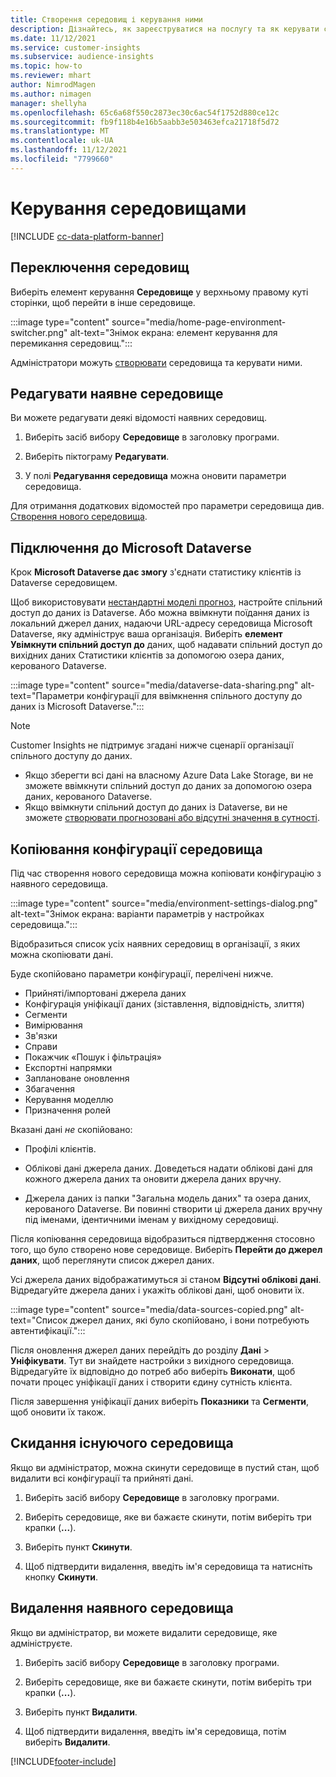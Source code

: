 ```yaml
---
title: Створення середовищ і керування ними
description: Дізнайтесь, як зареєструватися на послугу та як керувати середовищами.
ms.date: 11/12/2021
ms.service: customer-insights
ms.subservice: audience-insights
ms.topic: how-to
ms.reviewer: mhart
author: NimrodMagen
ms.author: nimagen
manager: shellyha
ms.openlocfilehash: 65c6a68f550c2873ec30c6ac54f1752d880ce12c
ms.sourcegitcommit: fb9f118b4e16b5aabb3e503463efca21718f5d72
ms.translationtype: MT
ms.contentlocale: uk-UA
ms.lasthandoff: 11/12/2021
ms.locfileid: "7799660"
---
```

# <a name="manage-environments"></a>Керування середовищами

[!INCLUDE [cc-data-platform-banner](../includes/cc-data-platform-banner.md)]

## <a name="switch-environments"></a>Переключення середовищ

Виберіть елемент керування **Середовище** у верхньому правому куті сторінки, щоб перейти в інше середовище.

:::image type="content" source="media/home-page-environment-switcher.png" alt-text="Знімок екрана: елемент керування для перемикання середовищ.":::

Адміністратори можуть [створювати](create-environment.md) середовища та керувати ними.

## <a name="edit-an-existing-environment"></a>Редагувати наявне середовище

Ви можете редагувати деякі відомості наявних середовищ.

1.  Виберіть засіб вибору **Середовище** в заголовку програми.

2.  Виберіть піктограму **Редагувати**.

3. У полі **Редагування середовища** можна оновити параметри середовища.

Для отримання додаткових відомостей про параметри середовища див. [Створення нового середовища](create-environment.md).

## <a name="connect-to-microsoft-dataverse"></a>Підключення до Microsoft Dataverse
   
Крок **Microsoft Dataverse дає змогу** з'єднати статистику клієнтів із Dataverse середовищем.

Щоб використовувати [нестандартні моделі прогноз](predictions-overview.md#out-of-box-models), настройте спільний доступ до даних із Dataverse. Або можна ввімкнути поїдання даних із локальний джерел даних, надаючи URL-адресу середовища Microsoft Dataverse, яку адмініструє ваша організація. Виберіть **елемент Увімкнути спільний доступ до** даних, щоб надавати спільний доступ до вихідних даних Статистики клієнтів за допомогою озера даних, керованого Dataverse.

:::image type="content" source="media/dataverse-data-sharing.png" alt-text="Параметри конфігурації для ввімкнення спільного доступу до даних із Microsoft Dataverse.":::

> [!NOTE]
> Customer Insights не підтримує згадані нижче сценарії організації спільного доступу до даних.
> - Якщо зберегти всі дані на власному Azure Data Lake Storage, ви не зможете ввімкнути спільний доступ до даних за допомогою озера даних, керованого Dataverse.
> - Якщо ввімкнути спільний доступ до даних із Dataverse, ви не зможете [створювати прогнозовані або відсутні значення в сутності](predictions.md).

## <a name="copy-the-environment-configuration"></a>Копіювання конфігурації середовища

Під час створення нового середовища можна копіювати конфігурацію з наявного середовища. 

:::image type="content" source="media/environment-settings-dialog.png" alt-text="Знімок екрана: варіанти параметрів у настройках середовища.":::

Відобразиться список усіх наявних середовищ в організації, з яких можна скопіювати дані.

Буде скопійовано параметри конфігурації, перелічені нижче.

- Прийняті/імпортовані джерела даних
- Конфігурація уніфікації даних (зіставлення, відповідність, злиття)
- Сегменти
- Вимірювання
- Зв'язки
- Справи
- Покажчик «Пошук і фільтрація»
- Експортні напрямки
- Заплановане оновлення
- Збагачення
- Керування моделлю
- Призначення ролей

Вказані дані *не* скопійовано:

- Профілі клієнтів.
- Облікові дані джерела даних. Доведеться надати облікові дані для кожного джерела даних та оновити джерела даних вручну.

- Джерела даних із папки "Загальна модель даних" та озера даних, керованого Dataverse. Ви повинні створити ці джерела даних вручну під іменами, ідентичними іменам у вихідному середовищі.

Після копіювання середовища відобразиться підтвердження стосовно того, що було створено нове середовище. Виберіть **Перейти до джерел даних**, щоб переглянути список джерел даних.

Усі джерела даних відображатимуться зі станом **Відсутні облікові дані**. Відредагуйте джерела даних і укажіть облікові дані, щоб оновити їх.

:::image type="content" source="media/data-sources-copied.png" alt-text="Список джерел даних, які було скопійовано, і вони потребують автентифікації.":::

Після оновлення джерел даних перейдіть до розділу **Дані** > **Уніфікувати**. Тут ви знайдете настройки з вихідного середовища. Відредагуйте їх відповідно до потреб або виберіть **Виконати**, щоб почати процес уніфікації даних і створити єдину сутність клієнта.

Після завершення уніфікації даних виберіть **Показники** та **Сегменти**, щоб оновити їх також.

## <a name="reset-an-existing-environment"></a>Скидання існуючого середовища

Якщо ви адміністратор, можна скинути середовище в пустий стан, щоб видалити всі конфігурації та прийняті дані.

1.  Виберіть засіб вибору **Середовище** в заголовку програми. 

2.  Виберіть середовище, яке ви бажаєте скинути, потім виберіть три крапки (**...**). 

3. Виберіть пункт **Скинути**. 

4.  Щоб підтвердити видалення, введіть ім'я середовища та натисніть кнопку **Скинути**.

## <a name="delete-an-existing-environment"></a>Видалення наявного середовища

Якщо ви адміністратор, ви можете видалити середовище, яке адмініструєте.

1.  Виберіть засіб вибору **Середовище** в заголовку програми.

2.  Виберіть середовище, яке ви бажаєте скинути, потім виберіть три крапки (**...**). 

3. Виберіть пункт **Видалити**. 

4.  Щоб підтвердити видалення, введіть ім'я середовища, потім виберіть **Видалити**.


[!INCLUDE[footer-include](../includes/footer-banner.md)]
